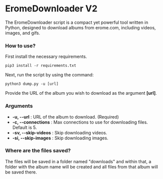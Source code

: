 # EromeDownloader V2

The EromeDownloader script is a compact yet powerful tool written in Python, designed to download albums from erome.com, including videos, images, and gifs.

### How to use?

First install the necessary requirements.

```
pip3 install -r requirements.txt
```

Next, run the script by using the command:

```
python3 dump.py -u [url]
```

Provide the URL of the album you wish to download as the argument **[url]**.

### Arguments
- **-u, --url** : URL of the album to download. (Required)
- **-c, --connections** : Max connections to use for downloading files. Default is 5.
- **-sv, --skip-videos** : Skip downloading videos.
- **-si, --skip-images** : Skip downloading images.

### Where are the files saved?

The files will be saved in a folder named "downloads" and within that, a folder with the album name will be created and all files from that album will be saved there.

